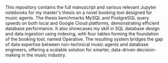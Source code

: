 This repository contains the full manuscript and various relevant Jupyter notebooks for my master's thesis on a novel booking tool designed for music agents. 
The thesis benchmarks MySQL and PostgreSQL query speeds on both local and Google Cloud platforms, demonstrating efficient database performance. 
It also showcases my skill in SQL database design and data ingestion using indexing, with four tables forming the foundation of the booking tool, named Operative. 
The resulting system bridges the gap of data expertise between non-technical music agents and database engineers, offering a scalable solution for smarter, data-driven decision-making in the music industry.
